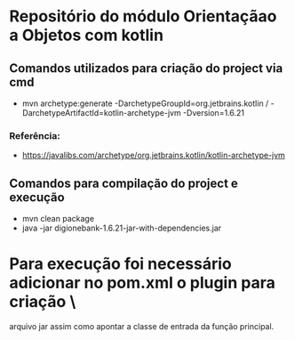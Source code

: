 # Repositório do módulo Orientaçãao a Objetos com kotlin


## Comandos utilizados para criação do project via cmd

- mvn archetype:generate -DarchetypeGroupId=org.jetbrains.kotlin /
-DarchetypeArtifactId=kotlin-archetype-jvm -Dversion=1.6.21

### Referência:
- https://javalibs.com/archetype/org.jetbrains.kotlin/kotlin-archetype-jvm

## Comandos para compilação do project e execução

- mvn clean package
- java -jar digionebank-1.6.21-jar-with-dependencies.jar


# Para execução foi necessário adicionar no pom.xml o plugin para criação \
arquivo jar assim como apontar a classe de entrada da função principal.
